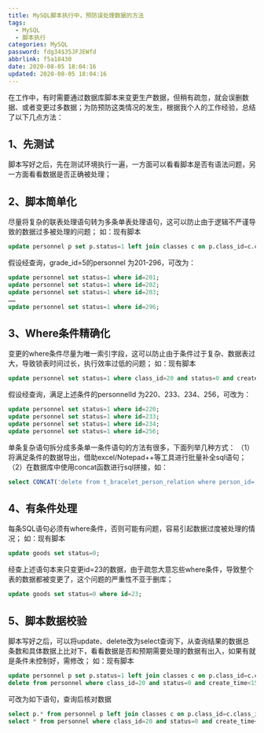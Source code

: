 ```yaml
---
title: MySQL脚本执行中，预防误处理数据的方法
tags:
  - MySQL
  - 脚本执行
categories: MySQL
password: fdg34$35JFJEWfd
abbrlink: f5a18430
date: 2020-08-05 18:04:16
updated: 2020-08-05 18:04:16
---
```


在工作中，有时需要通过数据库脚本来变更生产数据，但稍有疏忽，就会误删数据、或者变更过多数据；为防预防这类情况的发生，根据我个人的工作经验，总结了以下几点方法：

## 1、先测试
   脚本写好之后，先在测试环境执行一遍，一方面可以看看脚本是否有语法问题，另一方面看看数据是否正确被处理；

## 2、脚本简单化
   尽量将复杂的联表处理语句转为多条单表处理语句，这可以防止由于逻辑不严谨导致的数据过多被处理的问题；
如：现有脚本
```sql
update personnel p set p.status=1 left join classes c on p.class_id=c.class_id where c.grade_id=5;
```
假设经查询，grade_id=5的personnel 为201-296，可改为：
```sql
update personnel set status=1 where id=201;
update personnel set status=1 where id=202;
update personnel set status=1 where id=203;
……
update personnel set status=1 where id=296;
```

## 3、Where条件精确化
   变更的where条件尽量为唯一索引字段，这可以防止由于条件过于复杂、数据表过大，导致锁表时间过长，执行效率过低的问题；
如：现有脚本
```sql
update personnel set status=1 where class_id=20 and status=0 and create_time<1571580242;
```

假设经查询，满足上述条件的personnelId 为220、233、234、256，可改为：
```sql
update personnel set status=1 where id=220;
update personnel set status=1 where id=233;
update personnel set status=1 where id=234;
update personnel set status=1 where id=256;
```

单条复杂语句拆分成多条单一条件语句的方法有很多，下面列举几种方式：
（1）将满足条件的数据导出，借助excel/Notepad++等工具进行批量补全sql语句；
（2）在数据库中使用concat函数进行sql拼接，如：
```sql
select CONCAT('delete from t_bracelet_person_relation where person_id=',person_id,' and mac_id="',mac_id,'";') from t_bracelet_person_relation where mac_id in ('C9B1EC032CB3','FCBA0EB1DA09') and status=0;
```

## 4、有条件处理
每条SQL语句必须有where条件，否则可能有问题，容易引起数据过度被处理的情况；
如：现有脚本
```sql
update goods set status=0;
```

经查上述语句本来只变更id=23的数据，由于疏忽大意忘些where条件，导致整个表的数据都被变更了，这个问题的严重性不亚于删库；
```sql
update goods set status=0 where id=23;
```

## 5、脚本数据校验
脚本写好之后，可以将update、delete改为select查询下，从查询结果的数据总条数和具体数据上比对下，看看数据是否和预期需要处理的数据有出入，如果有就是条件未控制好，需修改；
如：现有脚本
```sql
update personnel p set p.status=1 left join classes c on p.class_id=c.class_id where c.grade_id=5;
delete from personnel where class_id=20 and status=0 and create_time<1571580242;
```
可改为如下语句，查询后核对数据
```sql
select p.* from personnel p left join classes c on p.class_id=c.class_id where c.grade_id=5;
select * from personnel where class_id=20 and status=0 and create_time<1571580242;
```
